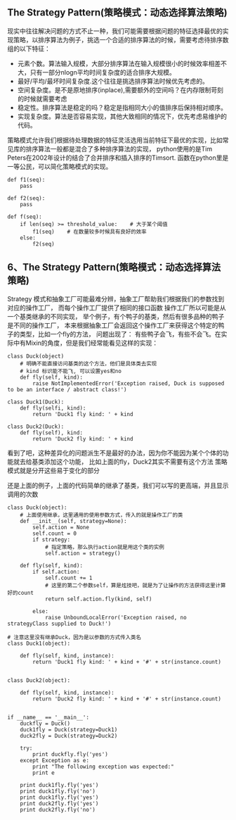 
## The Strategy Pattern(策略模式：动态选择算法策略)

现实中往往解决问题的方式不止一种，我们可能需要根据问题的特征选择最优的实现策略，以排序算法为例子，挑选一个合适的排序算法的时候，需要考虑待排序数组的以下特征：

- 元素个数。算法输入规模，大部分排序算法在输入规模很小的时候效率相差不大，只有一部分nlogn平均时间复杂度的适合排序大规模。
- 最好/平均/最坏时间复杂度.这个往往是挑选排序算法时候优先考虑的。
- 空间复杂度。是不是原地排序(inplace),需要额外的空间吗？在内存限制苛刻的时候就需要考虑
- 稳定性。排序算法是稳定的吗？稳定是指相同大小的值排序后保持相对顺序。
- 实现复杂度。算法是否容易实现，其他大致相同的情况下，优先考虑易维护的代码。

策略模式允许我们根据待处理数据的特征灵活选用当前特征下最优的实现，比如常见库的排序算法一般都是混合了多种排序算法的实现，
python使用的是Tim Peters在2002年设计的结合了合并排序和插入排序的Timsort. 函数在python里是一等公民，可以简化策略模式的实现。

```
def f1(seq):
    pass

def f2(seq):
    pass

def f(seq):
    if len(seq) >= threshold_value:    # 大于某个阈值
        f1(seq)    # 在数量较多时候具有良好的效率
    else:
        f2(seq)
```


## 6、The Strategy Pattern(策略模式：动态选择算法策略)

Strategy 模式和抽象工厂可能最难分辨，抽象工厂帮助我们根据我们的参数找到对应的操作工厂，
而每个操作工厂提供了相同的接口函数 操作工厂所以可能是从一个基类继承的不同实现，
举个例子，有个鸭子的基类，然后有很多品种的鸭子是不同的操作工厂，
本来根据抽象工厂会返回这个操作工厂来获得这个特定的鸭子的类型，比如一个fly的方法，
问题出现了： 有些鸭子会飞，有些不会飞。在实际中有Mixin的角度，但是我们经常能看见这样的实现：

```
class Duck(object)
    # 明确不能直接访问基类的这个方法，他们是具体类去实现
    # kind 标识能不能飞, 可以设置yes和no
    def fly(self, kind):
        raise NotImplementedError('Exception raised, Duck is supposed to be an interface / abstract class!')

class Duck1(Duck):
    def fly(selfi, kind):
        return 'Duck1 fly kind: ' + kind

class Duck2(Duck):
    def fly(self), kind:
        return 'Duck2 fly kind: ' + kind
```

看到了吧，这种差异化的问题派生不是最好的办法，因为你不能因为某个个体的功能就去给基类添加这个功能，
比如上面的fly，Duck2其实不需要有这个方法 策略模式就是分开这些易于变化的部分


还是上面的例子，上面的代码简单的继承了基类，我们可以写的更高端，并且显示调用的次数

```
class Duck(object):
    # 上面使用继承，这里通用的使用参数方式，传入的就是操作工厂的类
    def __init__(self, strategy=None):
        self.action = None
        self.count = 0
        if strategy:
            # 指定策略，那么执行action就是用这个类的实例
            self.action = strategy()

    def fly(self, kind):
        if self.action:
            self.count += 1
            # 这里的第二个参数self，算是炫技吧，就是为了让操作的方法获得这里计算好的count
            return self.action.fly(kind, self)

        else:
            raise UnboundLocalError('Exception raised, no strategyClass supplied to Duck!')

# 注意这里没有继承Duck，因为是以参数的方式传入类名
class Duck1(object):

    def fly(self, kind, instance):
        return 'Duck1 fly kind: ' + kind + '#' + str(instance.count)


class Duck2(object):

    def fly(self, kind, instance):
        return 'Duck2 fly kind: ' + kind + '#' + str(instance.count)


if __name__ == '__main__':
    duckfly = Duck()
    duck1fly = Duck(strategy=Duck1)
    duck2fly = Duck(strategy=Duck2)

    try:
        print duckfly.fly('yes')
    except Exception as e:
        print "The following exception was expected:"
        print e

    print duck1fly.fly('yes')
    print duck1fly.fly('no')
    print duck1fly.fly('yes')
    print duck2fly.fly('yes')
    print duck2fly.fly('no')
```
